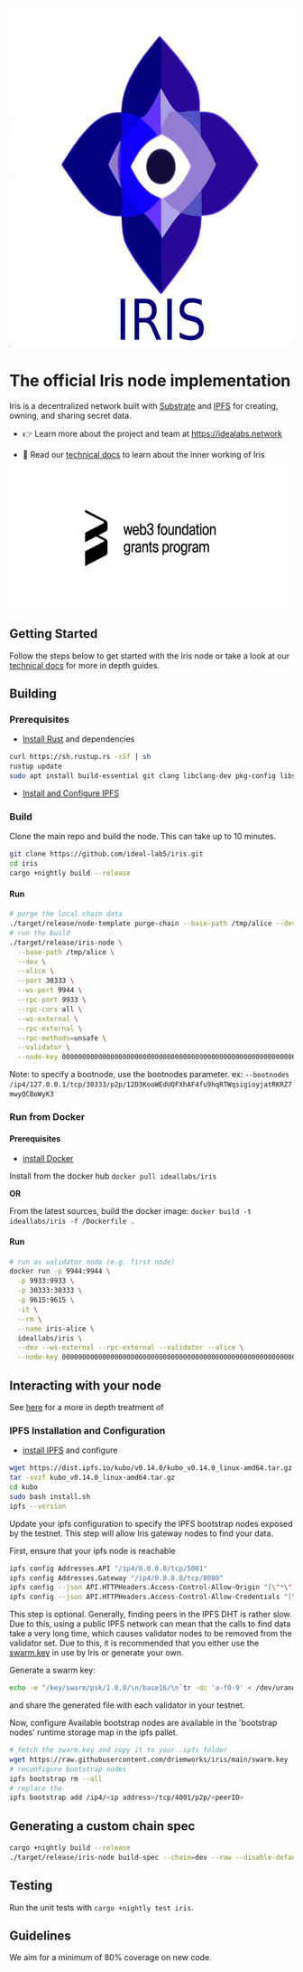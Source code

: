 <p align="center">
  <img width="600" height="600" src="./docs/iris_logo_0.png">
</p>

# The official Iris node implementation

Iris is a decentralized network built with [Substrate](https://substrate.dev/) and [IPFS](https://ipfs.io) for creating, owning, and sharing secret data. 

* :point_right: Learn more about the project and team at https://idealabs.network

* :blue_book: Read our [technical docs](https://ideal-lab5.github.io/introduction.html) to learn about the inner working of Iris

<p align="left">
  <img width="500" height="250" src="./docs/web3%20foundation%20grants_black.jpg">
</p>


## Getting Started

Follow the steps below to get started with the Iris node or take a look at our [technical docs](https://ideal-lab5.github.io/introduction.html) for more in depth guides.

## Building

### Prerequisites

- [Install Rust](https://www.rust-lang.org/tools/install) and dependencies

``` bash
curl https://sh.rustup.rs -sSf | sh
rustup update
sudo apt install build-essential git clang libclang-dev pkg-config libssl-dev
```

- [Install and Configure IPFS](#ipfs-installation-and-configuration)

### Build

Clone the main repo and build the node. This can take up to 10 minutes.

``` bash
git clone https://github.com/ideal-lab5/iris.git
cd iris
cargo +nightly build --release
```

#### Run

``` bash
# purge the local chain data
./target/release/node-template purge-chain --base-path /tmp/alice --dev -y
# run the build
./target/release/iris-node \
  --base-path /tmp/alice \
  --dev \
  --alice \
  --port 30333 \
  --ws-port 9944 \
  --rpc-port 9933 \
  --rpc-cors all \
  --ws-external \
  --rpc-external \
  --rpc-methods=unsafe \
  --validator \
  --node-key 0000000000000000000000000000000000000000000000000000000000000001
```

Note: to specify a bootnode, use the bootnodes parameter. ex: `--bootnodes /ip4/127.0.0.1/tcp/30333/p2p/12D3KooWEdUQFXhAF4fu9hqRTWqsigioyjatRKRZ7mwyQCBoWyK3`

### Run from Docker

#### Prerequisites

- [install Docker](https://docs.docker.com/getdocker/)

Install from the docker hub
`docker pull ideallabs/iris`

**OR**

From the latest sources, build the docker image:
`docker build -t ideallabs/iris -f /Dockerfile .`

#### Run

``` bash
# run as validator node (e.g. first node)
docker run -p 9944:9944 \
  -p 9933:9933 \
  -p 30333:30333 \
  -p 9615:9615 \
  -it \
  --rm \
  --name iris-alice \
  ideallabs/iris \
  --dev --ws-external --rpc-external --validator --alice \
  --node-key 0000000000000000000000000000000000000000000000000000000000000001
```

## Interacting with your node

See [here](../developers/data_ingestion/md) for a more in depth treatment of 

### IPFS Installation and Configuration

- [install IPFS](https://docs.ipfs.tech/install/) and configure

``` bash
wget https://dist.ipfs.io/kubo/v0.14.0/kubo_v0.14.0_linux-amd64.tar.gz
tar -xvzf kubo_v0.14.0_linux-amd64.tar.gz
cd kubo
sudo bash install.sh
ipfs --version
```

Update your ipfs configuration to specify the IPFS bootstrap nodes exposed by the testnet. This step will allow Iris gateway nodes to find your data.

First, ensure that your ipfs node is reachable 

``` bash
ipfs config Addresses.API "/ip4/0.0.0.0/tcp/5001"
ipfs config Addresses.Gateway "/ip4/0.0.0.0/tcp/8080"
ipfs config --json API.HTTPHeaders.Access-Control-Allow-Origin "[\"*\"]"
ipfs config --json API.HTTPHeaders.Access-Control-Allow-Credentials "[\"true\"]"
```

This step is optional. Generally, finding peers in the IPFS DHT is rather slow. Due to this, using a public IPFS network can mean that the calls to find data take a very long time, which causes validator nodes to be  removed from the validator set. Due to this, it is recommended that you either use the [swarm.key](https://raw.githubusercontent.com/ideal-lab5/iris/main/swarm.key) in use by Iris or generate your own.

Generate a swarm key:

``` bash
echo -e "/key/swarm/psk/1.0.0/\n/base16/\n`tr -dc 'a-f0-9' < /dev/urandom | head -c64`" > ~/.ipfs/swarm.key
```

and share the generated file with each validator in your testnet.

Now, configure Available bootstrap nodes are available in the 'bootstrap nodes' runtime storage map in the ipfs pallet.

``` bash
# fetch the swarm.key and copy it to your .ipfs folder
wget https://raw.githubusercontent.com/driemworks/iris/main/swarm.key
# reconfigure bootstrap nodes
ipfs bootstrap rm --all
# replace the 
ipfs bootstrap add /ip4/<ip address>/tcp/4001/p2p/<peerID>
```

## Generating a custom chain spec

``` bash
cargo +nightly build --release
./target/release/iris-node build-spec --chain=dev --raw --disable-default-bootnode > iris.json
```

## Testing

Run the unit tests with `cargo +nightly test iris`.

## Guidelines

We aim for a minimum of 80% coverage on new code.
